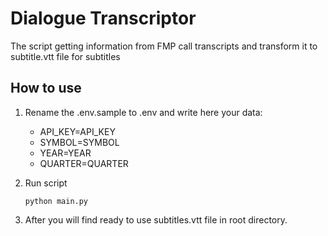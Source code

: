 # Dialogue Transcriptor

The script getting information from FMP call transcripts and transform it to subtitle.vtt file for subtitles

## How to use

1. Rename the .env.sample to .env and write here your data:
    
    - API_KEY=API_KEY
    - SYMBOL=SYMBOL
    - YEAR=YEAR
    - QUARTER=QUARTER

2. Run script

    ```python main.py```

3. After you will find ready to use subtitles.vtt file in root directory.

    
